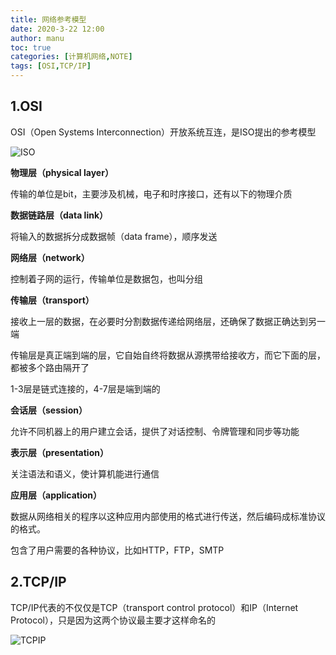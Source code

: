 ```yaml
---
title: 网络参考模型
date: 2020-3-22 12:00
author: manu
toc: true
categories: [计算机网络,NOTE]
tags: [OSI,TCP/IP]
---
```


## 1.OSI

OSI（Open Systems Interconnection）开放系统互连，是ISO提出的参考模型

<!-- more -->

![ISO](https://cdn.jsdelivr.net/gh/yangchaohe/yangchaohe.github.io@static/img/article/2020/ISO.png)

**物理层（physical layer）**

传输的单位是bit，主要涉及机械，电子和时序接口，还有以下的物理介质

**数据链路层（data link）**

将输入的数据拆分成数据帧（data frame），顺序发送

**网络层（network）**

控制着子网的运行，传输单位是数据包，也叫分组

**传输层（transport）**

接收上一层的数据，在必要时分割数据传递给网络层，还确保了数据正确达到另一端

传输层是真正端到端的层，它自始自终将数据从源携带给接收方，而它下面的层，都被多个路由隔开了

1-3层是链式连接的，4-7层是端到端的

**会话层（session）**

允许不同机器上的用户建立会话，提供了对话控制、令牌管理和同步等功能

**表示层（presentation）**

关注语法和语义，使计算机能进行通信

**应用层（application）**

数据从网络相关的程序以这种应用内部使用的格式进行传送，然后编码成标准协议的格式。

包含了用户需要的各种协议，比如HTTP，FTP，SMTP

## 2.TCP/IP

TCP/IP代表的不仅仅是TCP（transport control protocol）和IP（Internet Protocol），只是因为这两个协议最主要才这样命名的

![TCPIP](https://cdn.jsdelivr.net/gh/yangchaohe/yangchaohe.github.io@static/img/article/2020/TCPIP.png)
